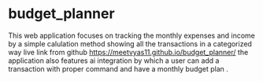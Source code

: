 # budget_planner
This web application focuses on tracking the monthly expenses and income by a simple calulation method 
showing all the transactions in a categorized way 
live link from github https://meetvyas11.github.io/budget_planner/
the application also features ai integration by which a user can add a transaction with proper command and have a monthly 
budget plan .
